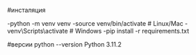 #инсталяция

-python -m venv venv
-source venv/bin/activate  # Linux/Mac
-venv\Scripts\activate   # Windows
-pip install -r requirements.txt



#версии 
python --version
Python 3.11.2

